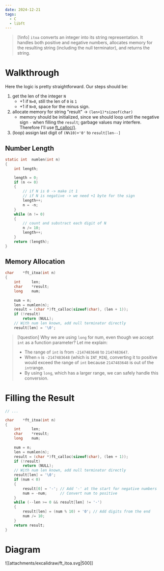 ```yaml
---
date: 2024-12-21
tags:
  - C
  - libft
---
```

>[!info] 
> `itoa` converts an integer into its string representation. It handles both positive and negative numbers, allocates memory for the resulting string (including the null terminator), and returns the string.
# Walkthrough
Here the logic is pretty straightforward. Our steps should be:
1. get the len of the integer `N` 
    - +1 if `N=0`, still the len of `0` is `1`
    - +1 if `N<0`, space for the minus sign.
2. allocate memory for string "result" -> `(len+1)*sizeof(char)`
   - memory should be initialized, since we should loop until the negative sign `-` when filling the `result`; garbage values may interfere. Therefore I'll use [ft_calloc()](education/42Warsaw/libft/ft_calloc.md).
4. (loop) assign last digit of `(N%10)+'0'` to `result[len--]`
## Number Length
```c
static int	numlen(int n)
{
	int	length;

	length = 0;
	if (n <= 0)
	{
		// if N is 0 -> make it 1
		// if N is negative -> we need +1 byte for the sign
		length++;
		n = -n;
	}
	while (n != 0)
	{
		// count and substract each digit of N
		n /= 10;
		length++;
	}
	return (length);
}
```
## Memory Allocation
```c
char	*ft_itoa(int n)
{
	int		len;
	char	*result;
	long	num;
	
	num = n;
	len = numlen(n);
	result = (char *)ft_calloc(sizeof(char), (len + 1));
	if (!result)
		return (NULL);
	// With num len known, add null terminator directly
	result[len] = '\0';
```

> [!question] Why we are using `long` for num, even though we accept `int` as a function parameter?
> Let me explain:
> - The range of `int` is from `-2147483648` to `2147483647`.
> - When `n` is `-2147483648` (which is `INT_MIN`), converting it to positive would exceed the range of `int` because `2147483648` is out of the `int`range.
> - By using `long`, which has a larger range, we can safely handle this conversion.
# Filling the Result
```c
// ...

char	*ft_itoa(int n)
{
	int		len;
	char	*result;
	long	num;
	
	num = n;
	len = numlen(n);
	result = (char *)ft_calloc(sizeof(char), (len + 1));
	if (!result)
		return (NULL);
	// With num len known, add null terminator directly
	result[len] = '\0';
	if (num < 0)
	{
	    result[0] = '-'; // Add '-' at the start for negative numbers
	    num = -num;      // Convert num to positive
	}
	while (--len >= 0 && result[len] != '-')
	{
	    result[len] = (num % 10) + '0'; // Add digits from the end
	    num /= 10;
	}
	return result;
}
```

# Diagram
![[attachments/excalidraw/ft_itoa.svg|500]]